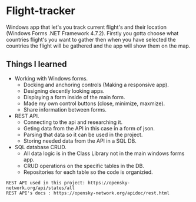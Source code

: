 # Flight-tracker
Windows app that let's you track current flight's and their location (Windows Forms .NET Framework 4.7.2).
Firstly you gotta choose what countries flight's you want to gather then when you have selected the countries the flight will
be gathered and the app will show them on the map.
## Things I learned
* Working with Windows forms.
  * Docking and anchoring controls (Making a responsive app).
  * Designing decently looking apps.
  * Displaying a form inside of the main form.
  * Made my own control buttons (close, minimize, maxmize).
  * Share information between forms.
* REST API.
  * Connecting to the api and researching it.
  * Geting data from the API in this case in a form of json.
  * Parsing that data so it can be used in the project.
  * Storing needed data from the API in a SQL DB.
* SQL database CRUD.
  * All data logic is in the Class Library not in the main windows forms app.
  * CRUD operations on the specific tables in the DB.
  * Repositories for each table so the code is organizied.
```
REST API used in this project: https://opensky-network.org/api/states/all
REST API's docs : https://opensky-network.org/apidoc/rest.html
```
